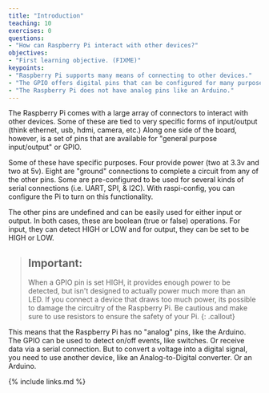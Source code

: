 ```yaml
---
title: "Introduction"
teaching: 10
exercises: 0
questions:
- "How can Raspberry Pi interact with other devices?"
objectives:
- "First learning objective. (FIXME)"
keypoints:
- "Raspberry Pi supports many means of connecting to other devices."
- "The GPIO offers digital pins that can be configured for many purposes."
- "The Raspberry Pi does not have analog pins like an Arduino."
---
```


The Raspberry Pi comes with a large array of connectors to interact with other devices. Some of these are tied to very specific forms of input/output (think ethernet, usb, hdmi, camera, etc.) Along one side of the board, however, is a set of pins that are available for "general purpose input/output" or GPIO.

Some of these have specific purposes. Four provide power (two at 3.3v and two at 5v).  Eight are "ground" connections to complete a circuit from any of the other pins. Some are pre-configured to be used for several kinds of serial connections (i.e. UART, SPI, & I2C). With raspi-config, you can configure the Pi to turn on this functionality.

The other pins are undefined and can be easily used for either input or output. In both cases, these are boolean (true or false) operations. For input, they can detect HIGH or LOW and for output, they can be set to be HIGH or LOW.

> ## Important:
>
> When a GPIO pin is set HIGH, it provides enough power to be detected, but isn't designed to actually power much more than an LED. If you connect a device that draws too much power, its possible to damage the circuitry of the Raspberry Pi. Be cautious and make sure to use resistors to ensure the safety of your Pi.
{: .callout}

This means that the Raspberry Pi has no "analog" pins, like the Arduino. The GPIO can be used to detect on/off events, like switches. Or receive data via a serial connection. But to convert a voltage into a digital signal, you need to use another device, like an Analog-to-Digital converter. Or an Arduino.

{% include links.md %}
